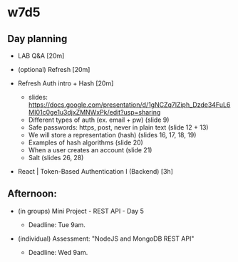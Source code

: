

# w7d5

<!--
@todo: record video "the concern on user's security + bcrypt" (1h)
-->



## Day planning

- LAB Q&A [20m]

- (optional) Refresh [20m]

- Refresh Auth intro + Hash [20m]
    - slides: https://docs.google.com/presentation/d/1gNCZq7lZiph_Dzde34FuL6MI01c0ge1u3djxZMNWxPk/edit?usp=sharing
    - Different types of auth (ex. email + pw) (slide 9)
    - Safe passwords: https, post, never in plain text  (slide 12 + 13)
    - We will store a representation (hash) (slides 16, 17, 18, 19)
    - Examples of hash algorithms  (slide 20)
    - When a user creates an account  (slide 21)
    - Salt  (slides 26, 28)


- React | Token-Based Authentication I (Backend) [3h]




## Afternoon:

- (in groups) Mini Project - REST API - Day 5
    - Deadline: Tue 9am.
    
- (individual) Assessment: "NodeJS and MongoDB REST API"
    - Deadline: Wed 9am.

<!-- Recommended: finish both things by Monday -->
